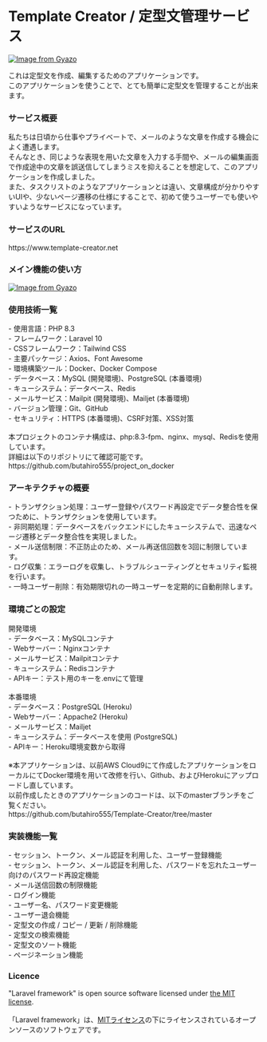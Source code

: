 <h1>Template&nbsp;Creator / 定型文管理サービス</h1>

<a href="https://gyazo.com/68b0398f3b4ff2851b50b6b283326d3f">
  <img src="https://i.gyazo.com/68b0398f3b4ff2851b50b6b283326d3f.png" alt="Image from Gyazo">
</a>

これは定型文を作成、編集するためのアプリケーションです。
<br>
このアプリケーションを使うことで、とても簡単に定型文を管理することが出来ます。

<h3>サービス概要</h3>
私たちは日頃から仕事やプライベートで、メールのような文章を作成する機会によく遭遇します。
<br>
そんなとき、同じような表現を用いた文章を入力する手間や、メールの編集画面で作成途中の文章を誤送信してしまうミスを抑えることを想定して、このアプリケーションを作成しました。
<br>
また、タスクリストのようなアプリケーションとは違い、文章構成が分かりやすいUIや、少ないページ遷移の仕様にすることで、初めて使うユーザーでも使いやすいようなサービスになっています。

<h3>サービスのURL</h3>
https://www.template-creator.net

<h3>メイン機能の使い方</h3>
<a href="https://gyazo.com/4ec4be33bdfa21cffa02f8ea218ec830"><img src="https://i.gyazo.com/4ec4be33bdfa21cffa02f8ea218ec830.gif" alt="Image from Gyazo"></a>

<h3>使用技術一覧</h3>
- 使用言語：PHP 8.3
<br>
- フレームワーク：Laravel 10
<br>
- CSSフレームワーク：Tailwind CSS
<br>
- 主要パッケージ：Axios、Font Awesome
<br>
- 環境構築ツール：Docker、Docker Compose
<br>
- データベース：MySQL (開発環境)、PostgreSQL (本番環境)
<br>
- キューシステム：データベース、Redis
<br>
- メールサービス：Mailpit (開発環境)、Mailjet (本番環境)
<br>
- バージョン管理：Git、GitHub
<br>
- セキュリティ：HTTPS (本番環境)、CSRF対策、XSS対策
<br>
<br>
本プロジェクトのコンテナ構成は、php:8.3-fpm、nginx、mysql、Redisを使用しています。
<br>
詳細は以下のリポジトリにて確認可能です。
<br>
https://github.com/butahiro555/project_on_docker

<h3>アーキテクチャの概要</h3>
- トランザクション処理：ユーザー登録やパスワード再設定でデータ整合性を保つために、トランザクションを使用しています。
<br>
- 非同期処理：データベースをバックエンドにしたキューシステムで、迅速なページ遷移とデータ整合性を実現しました。
<br>
- メール送信制限：不正防止のため、メール再送信回数を3回に制限しています。
<br>
- ログ収集：エラーログを収集し、トラブルシューティングとセキュリティ監視を行います。
<br>
- 一時ユーザー削除：有効期限切れの一時ユーザーを定期的に自動削除します。
<h3>環境ごとの設定</h3>
開発環境
<br>
- データベース：MySQLコンテナ
<br>
- Webサーバー：Nginxコンテナ
<br>
- メールサービス：Mailpitコンテナ
<br>
- キューシステム：Redisコンテナ
<br>
- APIキー：テスト用のキーを.envにて管理
<br>
<br>
本番環境
<br>
- データベース：PostgreSQL (Heroku)
<br>
- Webサーバー：Appache2 (Heroku)
<br>
- メールサービス：Mailjet
<br>
- キューシステム：データベースを使用 (PostgreSQL)
<br>
- APIキー：Heroku環境変数から取得
<br>
<br>
※本アプリケーションは、以前AWS Cloud9にて作成したアプリケーションをローカルにてDocker環境を用いて改修を行い、Github、およびHerokuにアップロードし直しています。
<br>
以前作成したときのアプリケーションのコードは、以下のmasterブランチをご覧ください。
<br>
https://github.com/butahiro555/Template-Creator/tree/master

<h3>実装機能一覧</h3>
- セッション、トークン、メール認証を利用した、ユーザー登録機能
<br>
- セッション、トークン、メール認証を利用した、パスワードを忘れたユーザー向けのパスワード再設定機能
<br>
- メール送信回数の制限機能
<br>
- ログイン機能
<br>
- ユーザー名、パスワード変更機能
<br>
- ユーザー退会機能
<br>
- 定型文の作成 / コピー / 更新 / 削除機能
<br>
- 定型文の検索機能
<br>
- 定型文のソート機能
<br>
- ページネーション機能
<br>
<h3>Licence</h3>
"Laravel framework" is open source software licensed under <a href="https://en.wikipedia.org/wiki/MIT_License">the MIT license</a>.
<br>
<br>
「Laravel framework」は、<a href="https://en.wikipedia.org/wiki/MIT_License">MITライセンス</a>の下にライセンスされているオープンソースのソフトウェアです。
